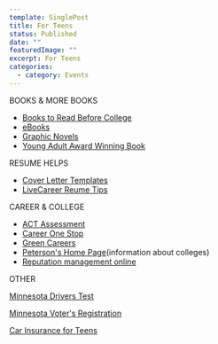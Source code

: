 ```yaml
---
template: SinglePost
title: For Teens
status: Published
date: ""
featuredImage: ""
excerpt: For Teens
categories:
  - category: Events
---
```

<!--StartFragment-->

BOOKS & MORE BOOKS

* [Books to Read Before College](http://www.intothebest.com/Books2ReadBeforeCollege.html)
* [eBooks](http://www.elm4you.org/databases/ebooks.php "e-books")
* [Graphic Novels](http://www.ala.org/ala/mgrps/divs/yalsa/booklistsawards/greatgraphicnovelsforteens/gn.cfm "Graphic Novels")
* [Young Adult Award Winning Book](http://www.ala.org/ala/mgrps/divs/yalsa/booklistsawards/booklistsbook.cfm)

RESUME HELPS

* [Cover Letter Templates](http://www.hloom.com/cover-letters/ "Cover")
* [LiveCareer Reume Tips](https://www.livecareer.com/resumes/samples "Helps")

CAREER & COLLEGE

* [ACT Assessment](http://www.act.org/content/act/en/products-and-services/the-act/taking-the-test/test-center-locator.html "ACT Test")
* [Career One Stop](http://www.careeronestop.org/)
* [Green Careers](http://www.ecoemploy.com/?gclid=Cj0KEQiAuJXFBRDirIGnpZLE-N4BEiQAqV0KGkqC3J4u2OmMYh_Zeo6xpoFNyvRVjGus9Vz0-WLF524aAvIn8P8HAQ "Green Careers")
* [Peterson's Home Page](http://www.petersons.com/)(information about colleges)
* [Reputation management online](http://www.reputationmanagement.com/)

OTHER

[Minnesota Drivers Test](http://www.dmv-written-test.com/minnesota/practice-test-1.html?gclid=Cj0KEQiAuJXFBRDirIGnpZLE-N4BEiQAqV0KGvzaFPa8feHasMO9YGDwlSZo2XcR3ux0XGMDHIL8WkEaAnI78P8HAQ "Minnesota Drivers Test")

[Minnesota Voter's Registration](http://www.sos.state.mn.us/home/index.asp?page=204)

[Car Insurance for Teens](https://www.obrella.com/resources/best-auto-insurance-for-teen-drivers/ "Auto insurance for teens")

<!--EndFragment-->